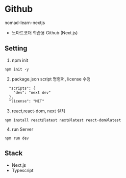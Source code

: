 # Github 
nomad-learn-nextjs
- 노마드코더 학습용 Github (Next.js)

## Setting
1. npm init
```
npm init -y
```
2. package.json script 명령어, license 수정 
```
  "scripts": {
    "dev": "next dev"
  }, 
  "license": "MIT"
```
3. react,react-dom, next 설치
```
npm install react@latest next@latest react-dom@latest
```
4. run Server
```
npm run dev 
```

## Stack
- Next.js
- Typescript
